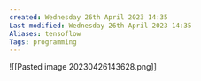 ```yaml
---
created: Wednesday 26th April 2023 14:35
Last modified: Wednesday 26th April 2023 14:35
Aliases: tensoflow
Tags: programming
---
```


![[Pasted image 20230426143628.png]]